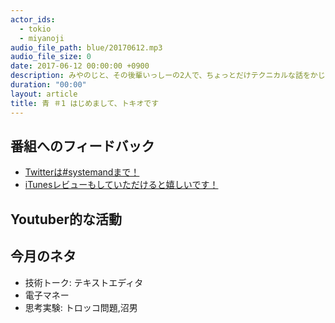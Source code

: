 ```yaml
---
actor_ids:
  - tokio
  - miyanoji
audio_file_path: blue/20170612.mp3
audio_file_size: 0
date: 2017-06-12 00:00:00 +0900
description: みやのじと、その後輩いっしーの2人で、ちょっとだけテクニカルな話をかじっちゃおう！という趣旨で始めた、systemand.onlineのサブチャンネル青です。
duration: "00:00"
layout: article
title: 青 ＃1 はじめまして、トキオです
---
```

## 番組へのフィードバック
* [Twitterは#systemandまで！](https://twitter.com/search?q=%23systemand)
* [iTunesレビューもしていただけると嬉しいです！](https://itunes.apple.com/jp/podcast/systemand-online/id1205168408?mt=2)

## Youtuber的な活動


## 今月のネタ
* 技術トーク: テキストエディタ
* 電子マネー
* 思考実験: トロッコ問題,沼男

